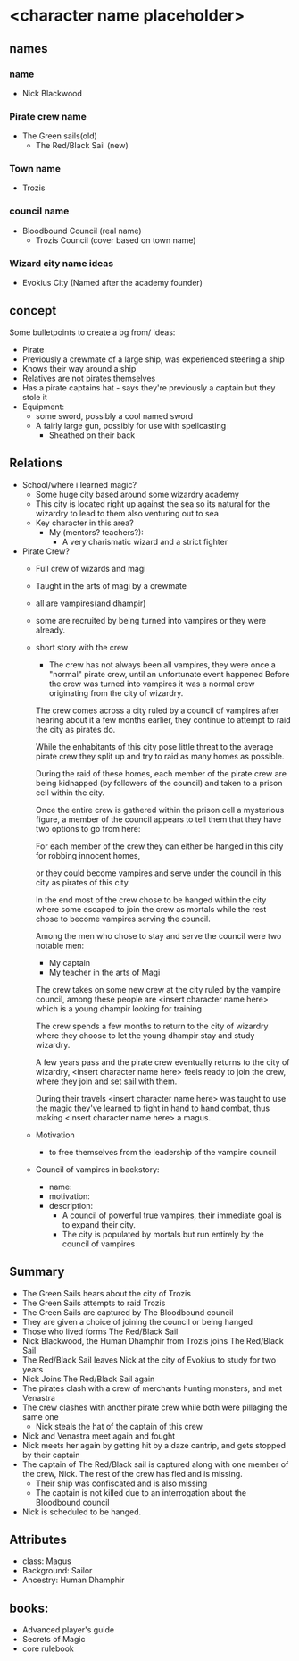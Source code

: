 # \<character name placeholder>

## names
### name
*   Nick Blackwood

### Pirate crew name
*   The Green sails(old)
    *	The Red/Black Sail (new)

### Town name
*   Trozis

### council name
*   Bloodbound Council (real name)
    *   Trozis Council (cover based on town name)   

### Wizard city name ideas
*   Evokius City (Named after the academy founder)

## concept

Some bulletpoints to create a bg from/ ideas:
*   Pirate
*   Previously a crewmate of a large ship, was experienced steering a ship
*   Knows their way around a ship
*   Relatives are not pirates themselves
*   Has a pirate captains hat - says they're previously a captain but they stole it
*   Equipment:
    *   some sword, possibly a cool named sword
    *   A fairly large gun, possibly for use with spellcasting
        *   Sheathed on their back
## Relations
*  School/where i learned magic?
   *  Some huge city based around some wizardry academy
   *  This city is located right up against the sea so its natural for the wizardry to lead to them also venturing out to sea
   *  Key character in this area?
      *  My (mentors? teachers?):
         *  A very charismatic wizard and a strict fighter
*  Pirate Crew?
   *  Full crew of wizards and magi
   *  Taught in the arts of magi by a crewmate
   *  all are vampires(and dhampir)
   *  some are recruited by being turned into vampires or they were already.
   *  short story with the crew
	  *  The crew has not always been all vampires, they were once a "normal" pirate crew, until an unfortunate event happened
	  Before the crew was turned into vampires it was a normal crew originating from the city of wizardry.
	  
	  The crew comes across a city ruled by a council of vampires after hearing about it a few months earlier, they continue to attempt to raid the city as pirates do.
	  
	  While the enhabitants of this city pose little threat to the average pirate crew they split up and try to raid as many homes as possible.
	  
	  During the raid of these homes, each member of the pirate crew are being kidnapped (by followers of the council) and taken to a prison cell within the city.
	  
	  Once the entire crew is gathered within the prison cell a mysterious figure, a member of the council appears to tell them that they have two options to go from here:
	  
	  For each member of the crew they can either be hanged in this city for robbing innocent homes, 
	  
	  or they could become vampires and serve under the council in this city as pirates of this city.
	  
	  In the end most of the crew chose to be hanged within the city where some escaped to join the crew as mortals while the rest chose to become vampires serving the council.
	  
	  Among the men who chose to stay and serve the council were two notable men:
	  *   My captain
	  *   My teacher in the arts of Magi
	  
	  The crew takes on some new crew at the city ruled by the vampire council, among these people are \<insert character name here> which is a young dhampir looking for training
	  
	  The crew spends a few months to return to the city of wizardry where they choose to let the young dhampir stay and study wizardry.
	  
	  A few years pass and the pirate crew eventually returns to the city of wizardry, \<insert character name here> feels ready to join the crew, where they join and set sail with them.
	  
	  During their travels \<insert character name here> was taught to use the magic they've learned to fight in hand to hand combat, thus making \<insert character name here> a magus.
   *  Motivation
      *   to free themselves from the leadership of the vampire council
   *  Council of vampires in backstory:
      *  name: 
	  *  motivation:
	  *  description:
	     *  A council of powerful true vampires, their immediate goal is to expand their city.
		 *  The city is populated by mortals but run entirely by the council of vampires
## Summary
* The Green Sails hears about the city of Trozis
* The Green Sails attempts to raid Trozis
* The Green Sails are captured by The Bloodbound council
* They are given a choice of joining the council or being hanged
* Those who lived forms The Red/Black Sail
* Nick Blackwood, the Human Dhamphir from Trozis joins The Red/Black Sail
* The Red/Black Sail leaves Nick at the city of Evokius to study for two years
* Nick Joins The Red/Black Sail again
* The pirates clash with a crew of merchants hunting monsters, and met Venastra
* The crew clashes with another pirate crew while both were pillaging the same one
  * Nick steals the hat of the captain of this crew
* Nick and Venastra meet again and fought
* Nick meets her again by getting hit by a daze cantrip, and gets stopped by their captain
* The captain of The Red/Black sail is captured along with one member of the crew, Nick. The rest of the crew has fled and is missing.
  * Their ship was confiscated and is also missing
  * The captain is not killed due to an interrogation about the Bloodbound council
* Nick is scheduled to be hanged.
## Attributes
*   class:      Magus
*   Background: Sailor
*   Ancestry:   Human Dhamphir

## books:
*   Advanced player's guide
*   Secrets of Magic
*   core rulebook
